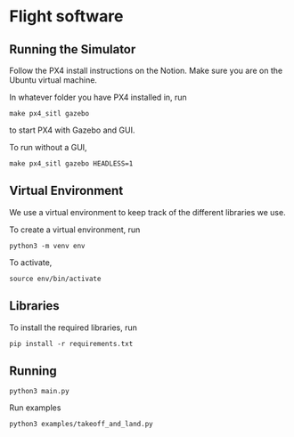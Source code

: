 # Flight software


## Running the Simulator

Follow the PX4 install instructions on the Notion. Make sure you are on the Ubuntu virtual machine.

In whatever folder you have PX4 installed in, run
```
make px4_sitl gazebo
```
to start PX4 with Gazebo and GUI.

To run without a GUI,
```
make px4_sitl gazebo HEADLESS=1
```

## Virtual Environment

We use a virtual environment to keep track of the different libraries we use.

To create a virtual environment, run
```
python3 -m venv env
```

To activate,

```
source env/bin/activate
```

## Libraries

To install the required libraries, run
```
pip install -r requirements.txt
```

## Running 

```
python3 main.py
```

Run examples
```
python3 examples/takeoff_and_land.py
```